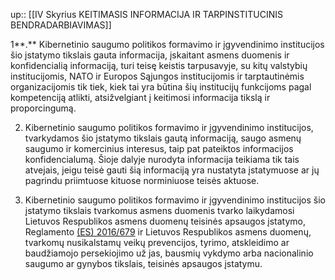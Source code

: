 up:: [[IV Skyrius KEITIMASIS INFORMACIJA IR TARPINSTITUCINIS BENDRADARBIAVIMAS]]

1**.** Kibernetinio saugumo politikos formavimo ir įgyvendinimo institucijos šio įstatymo tikslais gauta informacija, įskaitant asmens duomenis ir konfidencialią informaciją, turi teisę keistis tarpusavyje, su kitų valstybių institucijomis, NATO ir Europos Sąjungos institucijomis ir tarptautinėmis organizacijomis tik tiek, kiek tai yra būtina šių institucijų funkcijoms pagal kompetenciją atlikti, atsižvelgiant į keitimosi informacija tikslą ir proporcingumą.

2. Kibernetinio saugumo politikos formavimo ir įgyvendinimo institucijos, tvarkydamos šio įstatymo tikslais gautą informaciją, saugo asmenų saugumo ir komercinius interesus, taip pat pateiktos informacijos konfidencialumą. Šioje dalyje nurodyta informacija teikiama tik tais atvejais, jeigu teisė gauti šią informaciją yra nustatyta įstatymuose ar jų pagrindu priimtuose kituose norminiuose teisės aktuose.

3. Kibernetinio saugumo politikos formavimo ir įgyvendinimo institucijos šio įstatymo tikslais tvarkomus asmens duomenis tvarko laikydamosi Lietuvos Respublikos asmens duomenų teisinės apsaugos įstatymo, Reglamento [(ES) 2016/679](http://eur-lex.europa.eu/legal-content/LIT/TXT/?uri=CELEX:3679R2016&locale=lt) ir Lietuvos Respublikos asmens duomenų, tvarkomų nusikalstamų veikų prevencijos, tyrimo, atskleidimo ar baudžiamojo persekiojimo už jas, bausmių vykdymo arba nacionalinio saugumo ar gynybos tikslais, teisinės apsaugos įstatymu.